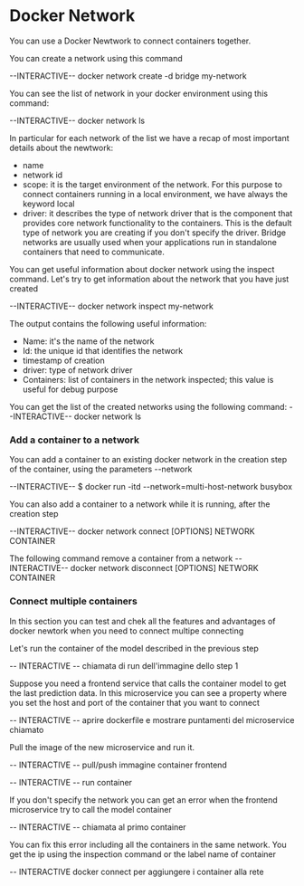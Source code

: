# Docker Network
You can use a Docker Newtwork to connect containers together.

You can create a network using this command

--INTERACTIVE--
docker network create -d bridge my-network

You can see the list of network in your docker environment using this command:

--INTERACTIVE--
docker network ls

In particular for each network of the list we have a recap of most important details about the
newtwork:
- name
- network id
- scope: it is the target environment of the network. For this purpose to connect containers running
  in a local environment, we have always the keyword local  
- driver: it describes the type of network driver that is the component that provides core network
  functionality to the containers. This is the default type of network
  you are creating if you don't specify the driver. Bridge networks are usually used when
  your applications run in standalone containers that need to communicate.

You can get useful information about docker network using the inspect command. Let's try to get
information about the network that you have just created

--INTERACTIVE--
docker network inspect my-network

The output contains the following useful information:
- Name: it's the name of the network
- Id: the unique id that identifies the network
- timestamp of creation
- driver: type of network driver
- Containers: list of containers in the network inspected; this value is useful for debug purpose


You can get the list of the created networks using the following command:
--INTERACTIVE--
docker network ls

### Add a container to a network
You can add a container to an existing docker network in the creation step of the container,
using the parameters --network

--INTERACTIVE--
$ docker run -itd --network=multi-host-network busybox

You can also add a container to a network while it is running, after the creation step

--INTERACTIVE--
docker network connect [OPTIONS] NETWORK CONTAINER

The following command remove a container from a network
--INTERACTIVE--
docker network disconnect [OPTIONS] NETWORK CONTAINER

### Connect multiple containers
In this section you can test and chek all the features and advantages of docker newtork
when you need to connect multipe connecting

Let's run the container of the model described in the previous step

-- INTERACTIVE --
chiamata di run dell'immagine dello step 1

Suppose you need a frontend service that calls the container model to get the last prediction data.
In this microservice you can see a property where you set the host and port of the
container that you want to connect

-- INTERACTIVE --
aprire dockerfile e mostrare puntamenti del microservice chiamato

Pull the image of the new microservice and run it.

-- INTERACTIVE --
pull/push immagine container frontend

-- INTERACTIVE --
run container

If you don't specify the network you can get an error when the frontend microservice try to 
call the model container

-- INTERACTIVE --
chiamata al primo container

You can fix this error including all the containers in the same network. You get the ip using the
inspection command or the label name of container

-- INTERACTIVE
docker connect per aggiungere i container alla rete




